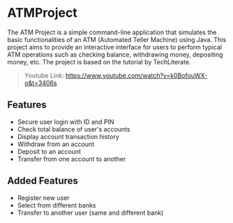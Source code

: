 # ATMProject
The ATM Project is a simple command-line application that simulates the basic functionalities of an ATM (Automated Teller Machine) using Java. This project aims to provide an interactive interface for users to perform typical ATM operations such as checking balance, withdrawing money, depositing money, etc. The project is based on the tutorial by TechLiterate.
> Youtube Link: https://www.youtube.com/watch?v=k0BofouWX-o&t=3406s
## Features
- Secure user login with ID and PIN
- Check total balance of user's accounts
- Display account transaction history
- Withdraw from an account
- Deposit to an account
- Transfer from one account to another
## Added Features
- Register new user
- Select from different banks
- Transfer to another user (same and different bank)
